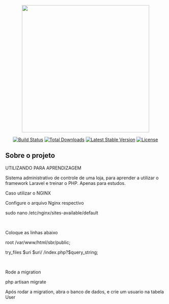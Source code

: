 <p align="center"><a href="https://laravel.com" target="_blank"><img src="https://raw.githubusercontent.com/laravel/art/master/logo-lockup/5%20SVG/2%20CMYK/1%20Full%20Color/laravel-logolockup-cmyk-red.svg" width="400"></a></p>

<p align="center">
<a href="https://travis-ci.org/laravel/framework"><img src="https://travis-ci.org/laravel/framework.svg" alt="Build Status"></a>
<a href="https://packagist.org/packages/laravel/framework"><img src="https://poser.pugx.org/laravel/framework/d/total.svg" alt="Total Downloads"></a>
<a href="https://packagist.org/packages/laravel/framework"><img src="https://poser.pugx.org/laravel/framework/v/stable.svg" alt="Latest Stable Version"></a>
<a href="https://packagist.org/packages/laravel/framework"><img src="https://poser.pugx.org/laravel/framework/license.svg" alt="License"></a>
</p>

## Sobre o projeto
<p>UTILIZANDO PARA APRENDIZAGEM</p>
<p>Sistema administrativo de controle de uma loja, para aprender a utilizar o framework Laravel e treinar o PHP. Apenas para estudos.</p>

<p>Caso utilizar o NGINX</p>
<p>Configure o arquivo Nginx respectivo</p>
<p>sudo nano /etc/nginx/sites-available/default </p>
<br>
<p>Coloque as linhas abaixo</p>
<p>root /var/www/html/sbr/public;</p>
<p>try_files $uri $uri/ /index.php?$query_string;</p>
<br>
<p>Rode a migration </p>
<p>php artisan migrate </p>
<p>Após rodar a migration, abra o banco de dados, e crie um usuario na tabela User </p>
